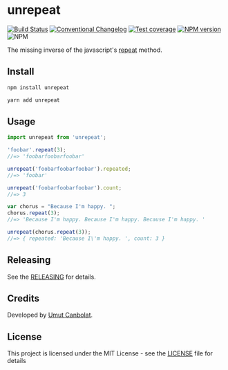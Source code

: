 # unrepeat

[![Build Status](https://travis-ci.org/umutcanbolat/unrepeat.svg?branch=master)](https://travis-ci.org/umutcanbolat/unrepeat)
[![Conventional Changelog](https://img.shields.io/badge/changelog-conventional-brightgreen.svg)](https://github.com/conventional-changelog)
[![Test coverage](https://img.shields.io/codecov/c/github/umutcanbolat/unrepeat.svg?style=flat)](https://codecov.io/gh/umutcanbolat/unrepeat)
[![NPM version](https://img.shields.io/npm/v/unrepeat.svg?style=flat)](https://www.npmjs.com/package/unrepeat)
![NPM](https://img.shields.io/npm/l/unrepeat)

The missing inverse of the javascript's [repeat](https://developer.mozilla.org/en-US/docs/Web/JavaScript/Reference/Global_Objects/String/repeat) method.

## Install

```sh
npm install unrepeat
```

```sh
yarn add unrepeat
```

## Usage

```javascript
import unrepeat from 'unrepeat';

'foobar'.repeat(3);
//=> 'foobarfoobarfoobar'

unrepeat('foobarfoobarfoobar').repeated;
//=> 'foobar'

unrepeat('foobarfoobarfoobar').count;
//=> 3

var chorus = "Because I'm happy. ";
chorus.repeat(3);
//=> 'Because I'm happy. Because I'm happy. Because I'm happy. '

unrepeat(chorus.repeat(3));
//=> { repeated: 'Because I\'m happy. ', count: 3 }
```

## Releasing

See the [RELEASING](RELEASING.md) for details.

## Credits

Developed by [Umut Canbolat](https://github.com/umutcanbolat).

## License

This project is licensed under the MIT License - see the [LICENSE](LICENSE) file for details
